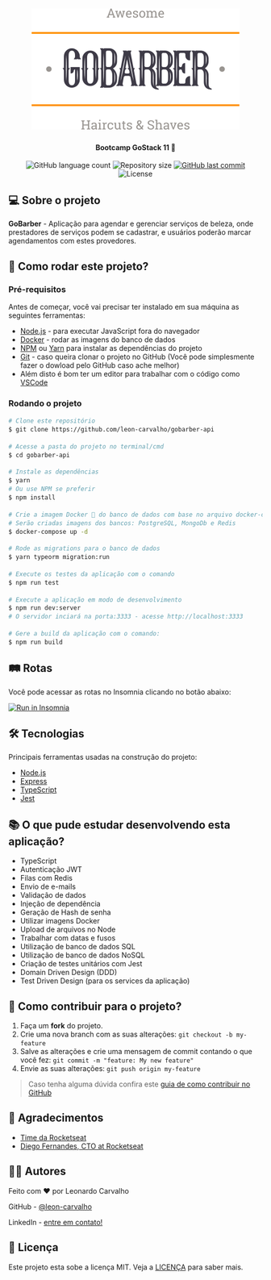 <h1 align="center">
  <img src="./github-docs/logo.svg"></img>
</h1>

<h4 align="center"> Bootcamp GoStack 11 🚀</h4>

<p align="center">
  <img alt="GitHub language count" src="https://img.shields.io/github/languages/count/leon-carvalho/gobarber-api?color=%2304D361">

  <img alt="Repository size" src="https://img.shields.io/github/repo-size/leon-carvalho/gobarber-api">

  <a href="https://github.com/leon-carvalho/gobarber-api/commits/master">
    <img alt="GitHub last commit" src="https://img.shields.io/github/last-commit/leon-carvalho/gobarber-api">
  </a>

  <img alt="License" src="https://img.shields.io/badge/license-MIT-brightgreen">
  </a>
</p>

## 💻 Sobre o projeto

**GoBarber** - Aplicação para agendar e gerenciar serviços de beleza, onde prestadores de serviços podem se cadastrar, e usuários poderão marcar agendamentos com estes provedores.

## 🚀 Como rodar este projeto?

### Pré-requisitos

Antes de começar, você vai precisar ter instalado em sua máquina as seguintes ferramentas:

- [Node.js][nodejs] - para executar JavaScript fora do navegador
- [Docker][docker] - rodar as imagens do banco de dados
- [NPM] ou [Yarn] para instalar as dependências do projeto
- [Git](https://git-scm.com) - caso queira clonar o projeto no GitHub (Você pode simplesmente fazer o dowload pelo GitHub caso ache melhor)
- Além disto é bom ter um editor para trabalhar com o código como [VSCode][vscode]

###  Rodando o projeto

```bash
# Clone este repositório
$ git clone https://github.com/leon-carvalho/gobarber-api

# Acesse a pasta do projeto no terminal/cmd
$ cd gobarber-api

# Instale as dependências
$ yarn
# Ou use NPM se preferir
$ npm install

# Crie a imagem Docker 🐳 do banco de dados com base no arquivo docker-compose.yml
# Serão criadas imagens dos bancos: PostgreSQL, MongoDb e Redis
$ docker-compose up -d

# Rode as migrations para o banco de dados
$ yarn typeorm migration:run

# Execute os testes da aplicação com o comando
$ npm run test

# Execute a aplicação em modo de desenvolvimento
$ npm run dev:server
# O servidor inciará na porta:3333 - acesse http://localhost:3333

# Gere a build da aplicação com o comando:
$ npm run build
```

## 🛤 Rotas

Você pode acessar as rotas no Insomnia clicando no botão abaixo:

<a href="https://insomnia.rest/run/?label=GoBarber&uri=https%3A%2F%2Fgithub.com%2Fleon-carvalho%2Fgobarber-api%2Fblob%2Fmaster%2Finsomnia-gobarber.json" target="_blank"><img src="https://insomnia.rest/images/run.svg" alt="Run in Insomnia"></a>

## 🛠 Tecnologias

Principais ferramentas usadas na construção do projeto:

- [Node.js][nodejs]
- [Express][express]
- [TypeScript][typescript]
- [Jest][jest]

## 📚 O que pude estudar desenvolvendo esta aplicação?
- TypeScript
- Autenticação JWT
- Filas com Redis
- Envio de e-mails
- Validação de dados
- Injeção de dependência
- Geração de Hash de senha
- Utilizar imagens Docker
- Upload de arquivos no Node
- Trabalhar com datas e fusos
- Utilização de banco de dados SQL
- Utilização de banco de dados NoSQL
- Criação de testes unitários com Jest
- Domain Driven Design (DDD)
- Test Driven Design (para os services da aplicação)

## 🤔 Como contribuir para o projeto?
1. Faça um **fork** do projeto.
2. Crie uma nova branch com as suas alterações: `git checkout -b my-feature`
3. Salve as alterações e crie uma mensagem de commit contando o que você fez: `git commit -m "feature: My new feature"`
4. Envie as suas alterações: `git push origin my-feature`

> Caso tenha alguma dúvida confira este [guia de como contribuir no GitHub](https://github.com/firstcontributions/first-contributions)

## 👏 Agradecimentos
- [Time da Rocketseat][rs]
- [Diego Fernandes, CTO at Rocketseat][diego3g]

## ✍🏽 Autores

Feito com ❤️ por Leonardo Carvalho 

GitHub - [@leon-carvalho](https://github.com/leon-carvalho/)

LinkedIn - [entre em contato!](https://www.linkedin.com/in/leonardo-dev/)

## 📝 Licença
Este projeto esta sobe a licença MIT. Veja a [LICENÇA](./LICENSE) para saber mais.

[nodejs]: https://nodejs.org/
[npm]: https://www.npmjs.com/
[express]: https://expressjs.com/pt-br/
[typescript]: https://www.typescriptlang.org/
[jest]: https://www.jestjs.io
[supertest]: https://github.com/visionmedia/supertest
[ts-node]: https://www.npmjs.com/package/ts-node
[yarn]: https://yarnpkg.com/
[vscode]: https://code.visualstudio.com/
[vceditconfig]: https://marketplace.visualstudio.com/items?itemName=EditorConfig.EditorConfig
[vceslint]: https://marketplace.visualstudio.com/items?itemName=dbaeumer.vscode-eslint
[prettier]: https://marketplace.visualstudio.com/items?itemName=esbenp.prettier-vscode
[rs]: https://rocketseat.com.br
[diego3g]: https://github.com/diego3g
[docker]: https://www.docker.com/
